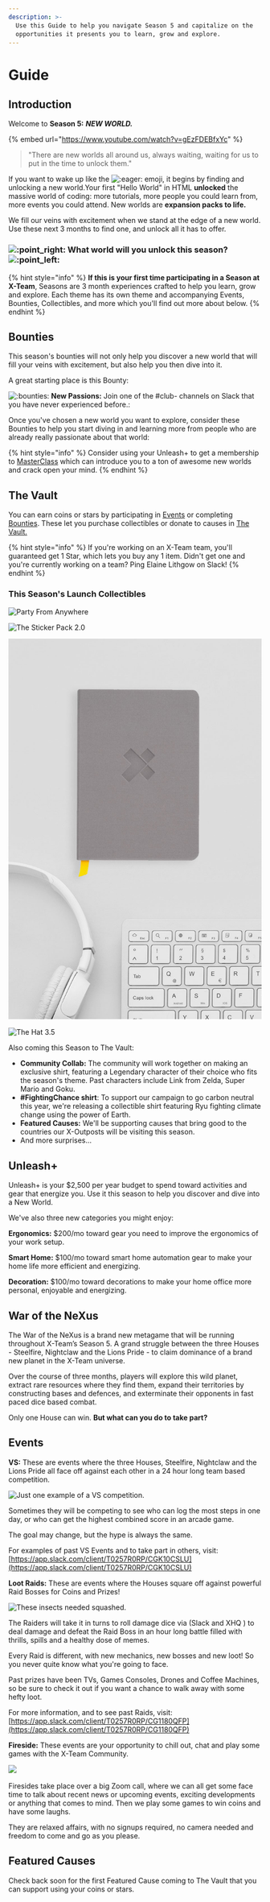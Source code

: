 ```yaml
---
description: >-
  Use this Guide to help you navigate Season 5 and capitalize on the
  opportunities it presents you to learn, grow and explore.
---
```


# Guide

## Introduction

Welcome to **Season 5:** _**NEW WORLD.**_

{% embed url="https://www.youtube.com/watch?v=gEzFDEBfxYc" %}

> "There are new worlds all around us, always waiting, waiting for us to put in the time to unlock them."

If you want to wake up like the ![:eager:](https://emoji.slack-edge.com/T0257R0RP/eager/6351b78f1e922716.gif) emoji, it begins by finding and unlocking a new world.Your first "Hello World" in HTML **unlocked** the massive world of coding: more tutorials, more people you could learn from, more events you could attend. New worlds are **expansion packs to life.** 

We fill our veins with excitement when we stand at the edge of a new world. Use these next 3 months to find one, and unlock all it has to offer.

### ![:point\_right:](https://a.slack-edge.com/production-standard-emoji-assets/10.2/apple-medium/1f449@2x.png) **What world will you unlock this season?** ![:point\_left:](https://a.slack-edge.com/production-standard-emoji-assets/10.2/apple-medium/1f448@2x.png)

{% hint style="info" %}
 **If this is your first time participating in a Season at X-Team**, Seasons are 3 month experiences crafted to help you learn, grow and explore. Each theme has its own theme and accompanying Events, Bounties, Collectibles, and more which you'll find out more about below.
{% endhint %}

## Bounties

This season's bounties will not only help you discover a new world that will fill your veins with excitement, but also help you then dive into it.

A great starting place is this Bounty:

![:bounties:](https://emoji.slack-edge.com/T0257R0RP/bounties/8ef773de1e0dc26d.png) **New Passions:** Join one of the \#club- channels on Slack that you have never experienced before.:

​Once you've chosen a new world you want to explore, consider these Bounties to help you start diving in and learning more from people who are already really passionate about that world:

{% hint style="info" %}
Consider using your Unleash+ to get a membership to [MasterClass](https://www.masterclass.com/) which can introduce you to a ton of awesome new worlds and crack open your mind.
{% endhint %}

## The Vault

You can earn coins or stars by participating in [Events](guide.md#events) or completing [Bounties](guide.md#bounties). These let you purchase collectibles or donate to causes in [The Vault.](http://xhq.x-team.com/vault)

{% hint style="info" %}
If you're working on an X-Team team, you'll guaranteed get 1 Star, which lets you buy any 1 item. Didn't get one and you're currently working on a team? Ping Elaine Lithgow on Slack!
{% endhint %}

### This Season's Launch Collectibles

![Party From Anywhere](../.gitbook/assets/party-from-anywhere.jpg)

![The Sticker Pack 2.0](../.gitbook/assets/sticker-pack-2.jpg)

![The Notebook 2.0](../.gitbook/assets/notebook-2%20%281%29%20%281%29.jpg)

![The Hat 3.5](../.gitbook/assets/the-hat-3-5%20%282%29.jpg)

Also coming this Season to The Vault:

* **Community Collab:** The community will work together on making an exclusive shirt, featuring a Legendary character of their choice who fits the season's theme. Past characters include Link from Zelda, Super Mario and Goku.
* **\#FightingChance shirt**: To support our campaign to go carbon neutral this year, we're releasing a collectible shirt featuring Ryu fighting climate change using the power of Earth.
* **Featured Causes:** We'll be supporting causes that bring good to the countries our X-Outposts will be visiting this season.
* And more surprises...

## Unleash+

Unleash+ is your $2,500 per year budget to spend toward activities and gear that energize you. Use it this season to help you discover and dive into a New World.

We've also three new categories you might enjoy:

**Ergonomics:** $200/mo toward gear you need to improve the ergonomics of your work setup.

**Smart Home:** $100/mo toward smart home automation gear to make your home life more efficient and energizing.

**Decoration:** $100/mo toward decorations to make your home office more personal, enjoyable and energizing.

## War of the NeXus

The War of the NeXus is a brand new metagame that will be running throughout X-Team’s Season 5. A grand struggle between the three Houses - Steelfire, Nightclaw and the Lions Pride - to claim dominance of a brand new planet in the X-Team universe.   


Over the course of three months, players will explore this wild planet, extract rare resources where they find them, expand their territories by constructing bases and defences, and exterminate their opponents in fast paced dice based combat.   


Only one House can win. **But what can you do to take part?**  


## Events

**VS:** These are events where the three Houses, Steelfire, Nightclaw and the Lions Pride all face off against each other in a 24 hour long team based competition.   


![Just one example of a VS competition.](../.gitbook/assets/banner2.png)

  
Sometimes they will be competing to see who can log the most steps in one day, or who can get the highest combined score in an arcade game.   
  
The goal may change, but the hype is always the same.  
  
For examples of past VS Events and to take part in others, visit:  [https://app.slack.com/client/T0257R0RP/CGK10CSLU](https://app.slack.com/client/T0257R0RP/CGK10CSLU)   
  
  
**Loot Raids:** These are events where the Houses square off against powerful Raid Bosses for Coins and Prizes!   


![These insects needed squashed.](../.gitbook/assets/loot-raid.png)

  
The Raiders will take it in turns to roll damage dice via \(Slack and XHQ \) to deal damage and defeat the Raid Boss in an hour long battle filled with thrills, spills and a healthy dose of memes.

Every Raid is different, with new mechanics, new bosses and new loot! So you never quite know what you're going to face.   
  
Past prizes have been TVs, Games Consoles, Drones and Coffee Machines, so be sure to check it out if you want a chance to walk away with some hefty loot.   
  
For more information, and to see past Raids, visit: [https://app.slack.com/client/T0257R0RP/CG1180QFP](https://app.slack.com/client/T0257R0RP/CG1180QFP)   
  
  
**Fireside:** These events are your opportunity to chill out, chat and play some games with the X-Team Community.  


![](../.gitbook/assets/banner.png)

  
Firesides take place over a big Zoom call, where we can all get some face time to talk about recent news or upcoming events, exciting developments or anything that comes to mind. Then we play some games to win coins and have some laughs.   
  
They are relaxed affairs, with no signups required, no camera needed and freedom to come and go as you please.    

## Featured Causes

Check back soon for the first Featured Cause coming to The Vault that you can support using your coins or stars.

## 

